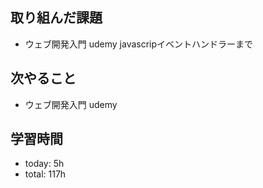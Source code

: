 ## 取り組んだ課題
- ウェブ開発入門 udemy javascripイベントハンドラーまで

## 次やること
- ウェブ開発入門 udemy

## 学習時間    
- today: 5h
- total: 117h